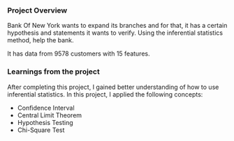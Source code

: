 ### Project Overview

 Bank Of New York wants to expand its branches and for that, it has a certain hypothesis and statements it wants to verify. Using the inferential statistics method, help the bank.

It has data from 9578 customers with 15 features.


### Learnings from the project

 After completing this project, I gained better understanding of how to use inferential statistics. In this project, I applied the following concepts:

- Confidence Interval
- Central Limit Theorem
- Hypothesis Testing
- Chi-Square Test


